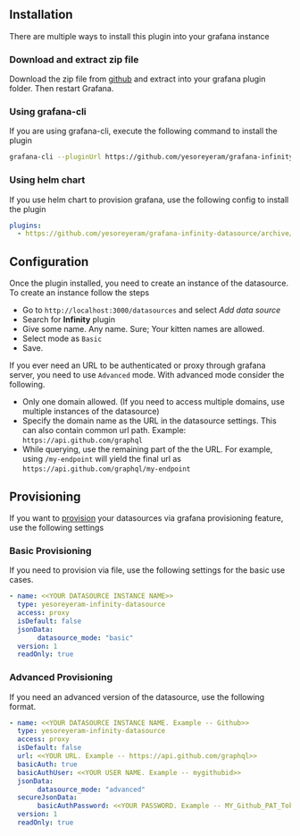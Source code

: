 ## Installation

There are multiple ways to install this plugin into your grafana instance

### Download and extract zip file

Download the zip file from [github](https://github.com/yesoreyeram/grafana-infinity-datasource/archive/master.zip) and extract into your grafana plugin folder. Then restart Grafana.

### Using grafana-cli

If you are using grafana-cli, execute the following command to install the plugin

```sh
grafana-cli --pluginUrl https://github.com/yesoreyeram/grafana-infinity-datasource/archive/master.zip plugins install yesoreyeram-infinity-datasource
```

### Using helm chart

If you use helm chart to provision grafana, use the following config to install the plugin

```yml
plugins:
  - https://github.com/yesoreyeram/grafana-infinity-datasource/archive/master.zip;yesoreyeram-infinity-datasource
```

## Configuration

Once the plugin installed, you need to create an instance of the datasource. To create an instance follow the steps

* Go to `http://localhost:3000/datasources` and select *Add data source*
* Search for **Infinity** plugin
* Give some name. Any name. Sure; Your kitten names are allowed.
* Select mode as `Basic`
* Save.

If you ever need an URL to be authenticated or proxy through grafana server, you need to use `Advanced` mode.  With advanced mode consider the following.

* Only one domain allowed. (If you need to access multiple domains, use multiple instances of the datasource)
* Specify the domain name as the URL in the datasource settings. This can also contain common url path. Example: `https://api.github.com/graphql`
* While querying, use the remaining part of the the URL. For example, using `/my-endpoint` will yield the final url as `https://api.github.com/graphql/my-endpoint`

## Provisioning

If you want to [provision](https://grafana.com/docs/grafana/latest/administration/provisioning/#provisioning-grafana) your datasources via grafana provisioning feature, use the following settings

### Basic Provisioning

If you need to provision via file, use the following settings for the basic use cases.

```yaml
- name: <<YOUR DATASOURCE INSTANCE NAME>>
  type: yesoreyeram-infinity-datasource
  access: proxy
  isDefault: false
  jsonData:
       datasource_mode: "basic"
  version: 1
  readOnly: true
```

### Advanced Provisioning

If you need an advanced version of the datasource, use the following format.

```yaml
- name: <<YOUR DATASOURCE INSTANCE NAME. Example -- Github>>
  type: yesoreyeram-infinity-datasource
  access: proxy
  isDefault: false
  url: <<YOUR URL. Example -- https://api.github.com/graphql>>
  basicAuth: true
  basicAuthUser: <<YOUR USER NAME. Example -- mygithubid>>
  jsonData:
       datasource_mode: "advanced"
  secureJsonData:
       basicAuthPassword: <<YOUR PASSWORD. Example -- MY_Github_PAT_Token>>
  version: 1
  readOnly: true
```
